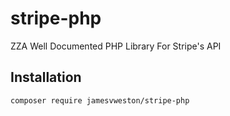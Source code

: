# stripe-php
ZZA Well Documented PHP Library For Stripe's API

## Installation

```
composer require jamesvweston/stripe-php
```